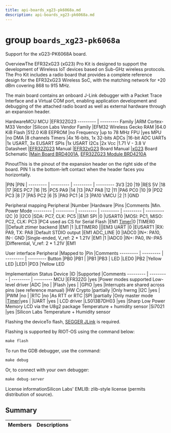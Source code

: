 ```yaml
---
title: api-boards_xg23-pk6068a.md
description: api-boards_xg23-pk6068a.md
---
```

# group `boards_xg23-pk6068a` 

Support for the xG23-PK6068A board.

OverviewThe EFR32xG23 (xG23) Pro Kit is designed to support the development of Wireless IoT devices based on Sub-GHz wireless protocols. The Pro Kit includes a radio board that provides a complete reference design for the EFR32xG23 Wireless SoC, with the matching network for +20 dBm covering 868 to 915 MHz.

The main board contains an onboard J-Link debugger with a Packet Trace Interface and a Virtual COM port, enabling application development and debugging of the attached radio board as well as external hardware through an expansion header.

HardwareMCU
MCU   |EFR32ZG23
--------- | ---------
Family   |ARM Cortex-M33
Vendor   |Silicon Labs
Vendor Family   |EFM32 Wireless Gecko
RAM   |64.0 KiB
Flash   |512.0 KiB
EEPROM   |no
Frequency   |up to 78 MHz
FPU   |yes
MPU   |no
DMA   |8 channels
Timers   |4x 16-bits, 1x 32-bits
ADCs   |16-bit ADC
UARTs   |1x USART, 3x EUSART
SPIs   |1x USART
I2Cs   |2x
Vcc   |1.71 V - 3.8 V
Datasheet   |[EFR32ZG23](https://www.silabs.com/documents/public/data-sheets/efr32zg23-datasheet.pdf)
Manual   |[EFR32xG23](https://www.silabs.com/documents/public/reference-manuals/efr32xg23-rm.pdf)
Board Manual   |[xG23](https://www.silabs.com/documents/public/user-guides/ug507-brd4210a-user-guide.pdf)
Board Schematic   |[Main Board BRD4001A](https://www.silabs.com/documents/public/schematic-files/BRD4001A-A01-schematic.pdf), [EFR32ZG23 Module BRD4210A](https://www.silabs.com/documents/public/schematic-files/BRD4210A-A01-schematic.pdf)

PinoutThis is the pinout of the expansion header on the right side of the board. PIN 1 is the bottom-left contact when the header faces you horizontally.

|PIN   |PIN   |
--------- | --------- | --------- | ---------
3V3   |20   |19   |RES
5V   |18   |17   |RES
PC7   |16   |15   |PC5
PA9   |14   |13   |PA7
PA8   |12   |11   |PA6
PC0   |10   |9   |PD2
PC3   |8   |7   |PA5
PC2   |6   |5   |PA0
PC1   |4   |3   |PA10
VMCU   |2   |1   |GND

Peripheral mapping
Peripheral   |Number   |Hardware   |Pins   |Comments   |Min. Power Mode
--------- | --------- | --------- | --------- | --------- | ---------
I2C   |0   |I2C0   |SDA: PC7, CLK: PC5   ||EM1
SPI   |0   |USART0   |MOSI: PC1, MISO: PC2, CLK: PC3   |PC4 used as CS for Serial Flash   |EM1
[Timer](./doc/starlight-docs/src/content/docs/apidoc/api-pkg_paho_mqtt.md#structTimer)|0   |TIMER0   ||Default ztimer backend   |EM1
|1   |LETIMER0   |||EM3
UART   |0   |EUSART1   |RX: PA9, TX: PA8   |Default STDIO output   |EM1
ADC_LINE   |0   |IADC0   |IN+: PA10, IN-: GND   |Single-ended, V_ref: 2 * 1.21V   |EM1
|1   |IADC0   |IN+: PA0, IN-:PA5   |Differential, V_ref: 2 * 1.21V   |EM1

User interface
Peripheral   |Mapped to   |Pin   |Comments
--------- | --------- | --------- | ---------
Button   |PB0   |PB1   |
|PB1   |PB3   |
LED   |LED0   |PB2   |Yellow LED
|LED1   |PD3   |Yellow LED

Implementation Status
Device   |ID   |Supported   |Comments
--------- | --------- | --------- | ---------
MCU   |EFR32ZG   |yes   |Power modes supported
Low-level driver   |ADC   |no   |
|Flash   |yes   |
|GPIO   |yes   |Interrupts are shared across pins (see reference manual)
|HW Crypto   |partially   |Only hwrng
|I2C   |yes   |
|PWM   |no   |
|RTC   |no   |As RTT or RTC
|SPI   |partially   |Only master mode
|[Timer](./doc/starlight-docs/src/content/docs/apidoc/api-pkg_paho_mqtt.md#structTimer)|yes   |
|UART   |yes   |
LCD driver   |LS013B7DH03   |yes   |Sharp Low Power Memory LCD via the U8g2 package
Temperature + humidity sensor   |Si7021   |yes   |Silicon Labs Temperature + Humidity sensor

Flashing the deviceTo flash, [SEGGER JLink](https://www.segger.com/jlink-software.html) is required.

Flashing is supported by RIOT-OS using the command below:

```cpp
make flash
```

To run the GDB debugger, use the command:

```cpp
make debug
```

Or, to connect with your own debugger:

```cpp
make debug-server
```

License informationSilicon Labs' EMLIB: zlib-style license (permits distribution of source).

## Summary

 Members                        | Descriptions                                
--------------------------------|---------------------------------------------


